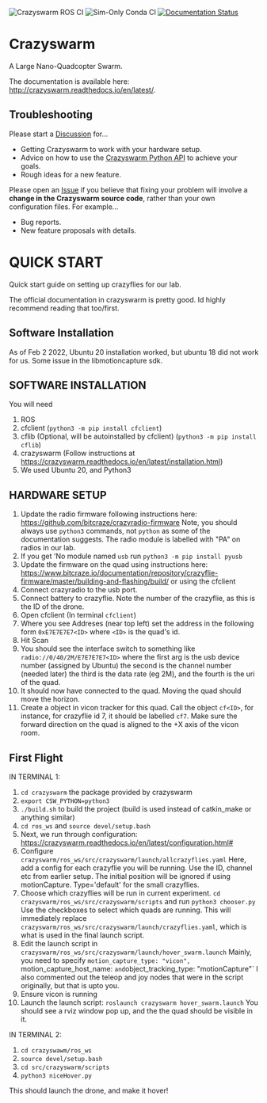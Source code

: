 ![Crazyswarm ROS CI](https://github.com/USC-ACTLab/crazyswarm/workflows/Crazyswarm%20ROS%20CI/badge.svg)
![Sim-Only Conda CI](https://github.com/USC-ACTLab/crazyswarm/workflows/Sim-Only%20Conda%20CI/badge.svg)
[![Documentation Status](https://readthedocs.org/projects/crazyswarm/badge/?version=latest)](https://crazyswarm.readthedocs.io/en/latest/?badge=latest)

# Crazyswarm
A Large Nano-Quadcopter Swarm.

The documentation is available here: http://crazyswarm.readthedocs.io/en/latest/.

## Troubleshooting
Please start a [Discussion](https://github.com/USC-ACTLab/crazyswarm/discussions) for...

- Getting Crazyswarm to work with your hardware setup.
- Advice on how to use the [Crazyswarm Python API](https://crazyswarm.readthedocs.io/en/latest/api.html) to achieve your goals.
- Rough ideas for a new feature.

Please open an [Issue](https://github.com/USC-ACTLab/crazyswarm/issues) if you believe that fixing your problem will involve a **change in the Crazyswarm source code**, rather than your own configuration files. For example...

- Bug reports.
- New feature proposals with details.




# QUICK START

Quick start guide on setting up crazyflies for our lab. 

The official documentation in crazyswarm is pretty good. Id highly recommend reading that too/first. 


## Software Installation

As of Feb 2 2022, Ubuntu 20 installation worked, but ubuntu 18 did not work for us. Some issue in the libmotioncapture sdk. 

## SOFTWARE INSTALLATION

You will need
1. ROS
2. cfclient (`python3 -m pip install cfclient`)
3. cflib (Optional, will be autoinstalled by cfclient) (`python3 -m pip install cflib`) 
4. crazyswarm (Follow instructions at https://crazyswarm.readthedocs.io/en/latest/installation.html)
5. We used Ubuntu 20, and Python3


## HARDWARE SETUP


1. Update the radio firmware following instructions here: https://github.com/bitcraze/crazyradio-firmware
Note, you should always use `python3` commands, not `python` as some of the documentation suggests.
The radio module is labelled with "PA" on radios in our lab.
2. If you get 'No module named `usb` run `python3 -m pip install pyusb`
3. Update the firmware on the quad using instructions here: https://www.bitcraze.io/documentation/repository/crazyflie-firmware/master/building-and-flashing/build/ or using the cfclient
4. Connect crazyradio to the usb port. 
5. Connect battery to crazyflie. Note the number of the crazyflie, as this is the ID of the drone. 
6. Open cfclient (In terminal `cfclient`)
7. Where you see Addreses (near top left) set the address in the following form `0xE7E7E7E7<ID>` where `<ID>` is the quad's id.
8. Hit Scan
9. You should see the interface switch to something like `radio://0/40/2M/E7E7E7E7<ID>` where the first arg is the usb device number (assigned by Ubuntu) the second is the channel number (needed later) the third is the data rate (eg 2M), and the fourth is the uri of the quad.
10. It should now have connected to the quad. Moving the quad should move the horizon. 
11. Create a object in vicon tracker for this quad. Call the object `cf<ID>`, for instance, for crazyflie id 7, it should be labelled `cf7`. Make sure the forward direction on the quad is aligned to the +X axis of the vicon room.

## First Flight

IN TERMINAL 1: 

1. `cd crazyswarm` the package provided by crazyswarm
2. `export CSW_PYTHON=python3`
3. `./build.sh` to build the project (build is used instead of catkin_make or anything similar)
4. `cd ros_ws` and `source devel/setup.bash`
5.  Next, we run through configuration: https://crazyswarm.readthedocs.io/en/latest/configuration.html#
6. Configure  `crazyswarm/ros_ws/src/crazyswarm/launch/allcrazyflies.yaml` Here, add a config for each crazyflie you will be running. Use the ID, channel etc from earlier setup. The initial position will be ignored if using motionCapture. Type='default' for the small crazyflies. 
7. Choose which crazyflies will be run in current experiment. `cd crazyswarm/ros_ws/src/crazyswarm/scripts` and run `python3 chooser.py` Use the checkboxes to select which quads are running. This will immediately replace `crazyswarm/ros_ws/src/crazyswarm/launch/crazyflies.yaml`, which is what is used in the final launch script. 
8. Edit the launch script in `crazyswarm/ros_ws/src/crazyswarm/launch/hover_swarm.launch` Mainly, you need to specify `motion_capture_type: "vicon", `motion_capture_host_name: <IP ADDRESS OF MOCAP COMPUTER>` and `object_tracking_type: "motionCapture"` I also commented out the teleop and joy nodes that were in the script originally, but that is upto you. 
9. Ensure vicon is running
10. Launch the launch script: `roslaunch crazyswarm hover_swarm.launch`
  You should see a rviz window pop up, and the the quad should be visible in it. 
  
IN TERMINAL 2: 
1. `cd crazyswawm/ros_ws`
2. `source devel/setup.bash`
3. `cd src/crazyswarm/scripts`
4. `python3 niceHover.py`
  
  This should launch the drone, and make it hover!
  
  
  
  
